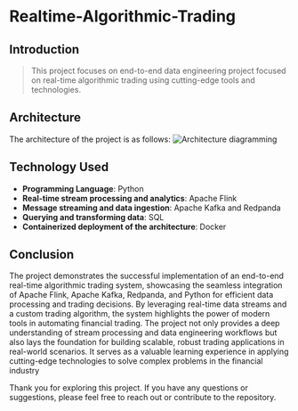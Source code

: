 # Realtime-Algorithmic-Trading
## Introduction

>This project focuses on end-to-end data engineering project focused on real-time algorithmic trading using cutting-edge tools and technologies.

## Architecture
The architecture of the project is as follows:
![Architecture diagramming]([https://github.com/kingnguyen123/uber-etl-pipeline-data-engineering-project/blob/main/Architecture.png](https://github.com/kingnguyen123/Realtime-Algorithmic-Trading/blob/main/x.jpeg))

## Technology Used

- **Programming Language**: Python
- **Real-time stream processing and analytics**: Apache Flink
- **Message streaming and data ingestion**: Apache Kafka and Redpanda
- **Querying and transforming data**: SQL
- **Containerized deployment of the architecture**: Docker
## Conclusion

The project demonstrates the successful implementation of an end-to-end real-time algorithmic trading system, showcasing the seamless integration of Apache Flink, Apache Kafka, Redpanda, and Python for efficient data processing and trading decisions. By leveraging real-time data streams and a custom trading algorithm, the system highlights the power of modern tools in automating financial trading. The project not only provides a deep understanding of stream processing and data engineering workflows but also lays the foundation for building scalable, robust trading applications in real-world scenarios. It serves as a valuable learning experience in applying cutting-edge technologies to solve complex problems in the financial industry

Thank you for exploring this project. If you have any questions or suggestions, please feel free to reach out or contribute to the repository.
